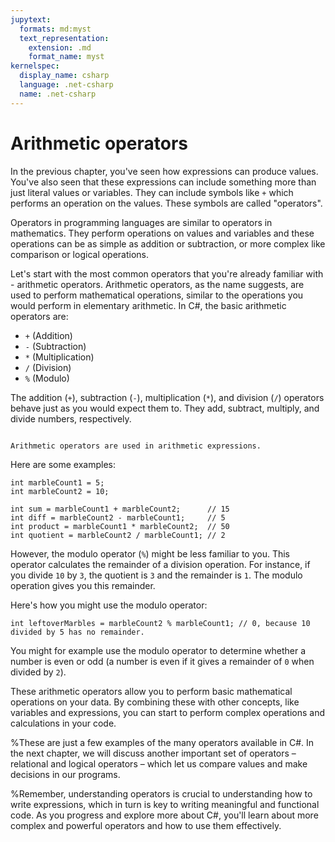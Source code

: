 ```yaml
---
jupytext:
  formats: md:myst
  text_representation:
    extension: .md
    format_name: myst
kernelspec:
  display_name: csharp
  language: .net-csharp
  name: .net-csharp
---
```


# Arithmetic operators

In the previous chapter, you've seen how expressions can produce values. You've also seen that these expressions can include something more than just literal values or variables. They can include symbols like `+` which performs an operation on the values. These symbols are called "operators".

Operators in programming languages are similar to operators in mathematics. They perform operations on values and variables and these operations can be as simple as addition or subtraction, or more complex like comparison or logical operations.

Let's start with the most common operators that you're already familiar with - arithmetic operators.  Arithmetic operators, as the name suggests, are used to perform mathematical operations, similar to the operations you would perform in elementary arithmetic. In C#, the basic arithmetic operators are:

- `+` (Addition)
- `-` (Subtraction)
- `*` (Multiplication)
- `/` (Division)
- `%` (Modulo)

The addition (`+`), subtraction (`-`), multiplication (`*`), and division (`/`) operators behave just as you would expect them to. They add, subtract, multiply, and divide numbers, respectively.

```{figure} https://media.discordapp.net/attachments/1118630713084870736/1122794787536392283/chrokh_a_simple_flat_illustration_of_an_abacus_5d407f01-b63b-443b-8a9e-2cc1bc3df46d.png?width=2700&height=1180

Arithmetic operators are used in arithmetic expressions.
```

Here are some examples:

```{code-cell}
int marbleCount1 = 5;
int marbleCount2 = 10;

int sum = marbleCount1 + marbleCount2;      // 15
int diff = marbleCount2 - marbleCount1;     // 5
int product = marbleCount1 * marbleCount2;  // 50
int quotient = marbleCount2 / marbleCount1; // 2
```

However, the modulo operator (`%`) might be less familiar to you. This operator calculates the remainder of a division operation. For instance, if you divide `10` by `3`, the quotient is `3` and the remainder is `1`. The modulo operation gives you this remainder.

Here's how you might use the modulo operator:

```{code-cell}
int leftoverMarbles = marbleCount2 % marbleCount1; // 0, because 10 divided by 5 has no remainder.
```

You might for example use the modulo operator to determine whether a number is even or odd (a number is even if it gives a remainder of `0` when divided by `2`).

These arithmetic operators allow you to perform basic mathematical operations on your data. By combining these with other concepts, like variables and expressions, you can start to perform complex operations and calculations in your code.

%These are just a few examples of the many operators available in C#. In the next chapter, we will discuss another important set of operators – relational and logical operators – which let us compare values and make decisions in our programs.

%Remember, understanding operators is crucial to understanding how to write expressions, which in turn is key to writing meaningful and functional code. As you progress and explore more about C#, you'll learn about more complex and powerful operators and how to use them effectively.

